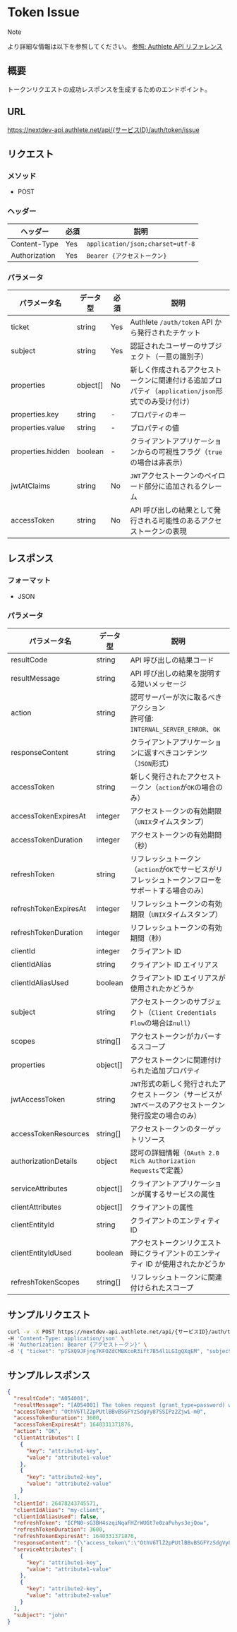 # Token Issue

> [!NOTE]
> より詳細な情報は以下を参照してください。
> [参照: Authlete API リファレンス](https://docs.authlete.com/en/shared/latest#post-/api/-serviceId-/auth/token/issue)

## 概要

トークンリクエストの成功レスポンスを生成するためのエンドポイント。

## URL

https://nextdev-api.authlete.net/api/{サービスID}/auth/token/issue

## リクエスト

### メソッド

- POST

### ヘッダー

| ヘッダー      | 必須 | 説明                             |
| ------------- | ---- | -------------------------------- |
| Content-Type  | Yes  | `application/json;charset=utf-8` |
| Authorization | Yes  | `Bearer {アクセストークン}`      |

### パラメータ

| パラメータ名      | データ型 | 必須 | 説明                                                                                               |
| ----------------- | -------- | ---- | -------------------------------------------------------------------------------------------------- |
| ticket            | string   | Yes  | Authlete `/auth/token` API から発行されたチケット                                                  |
| subject           | string   | Yes  | 認証されたユーザーのサブジェクト（一意の識別子）                                                   |
| properties        | object[] | No   | 新しく作成されるアクセストークンに関連付ける追加プロパティ（`application/json`形式でのみ受け付け） |
| properties.key    | string   | -    | プロパティのキー                                                                                   |
| properties.value  | string   | -    | プロパティの値                                                                                     |
| properties.hidden | boolean  | -    | クライアントアプリケーションからの可視性フラグ（`true`の場合は非表示）                             |
| jwtAtClaims       | string   | No   | `JWT`アクセストークンのペイロード部分に追加されるクレーム                                          |
| accessToken       | string   | No   | API 呼び出しの結果として発行される可能性のあるアクセストークンの表現                               |

## レスポンス

### フォーマット

- JSON

### パラメータ

| パラメータ名          | データ型 | 説明                                                                                                     |
| --------------------- | -------- | -------------------------------------------------------------------------------------------------------- |
| resultCode            | string   | API 呼び出しの結果コード                                                                                 |
| resultMessage         | string   | API 呼び出しの結果を説明する短いメッセージ                                                               |
| action                | string   | 認可サーバーが次に取るべきアクション<br>許可値: `INTERNAL_SERVER_ERROR`、`OK`                            |
| responseContent       | string   | クライアントアプリケーションに返すべきコンテンツ（`JSON`形式）                                           |
| accessToken           | string   | 新しく発行されたアクセストークン（`action`が`OK`の場合のみ）                                             |
| accessTokenExpiresAt  | integer  | アクセストークンの有効期限（`UNIX`タイムスタンプ）                                                       |
| accessTokenDuration   | integer  | アクセストークンの有効期間（秒）                                                                         |
| refreshToken          | string   | リフレッシュトークン（`action`が`OK`でサービスがリフレッシュトークンフローをサポートする場合のみ）       |
| refreshTokenExpiresAt | integer  | リフレッシュトークンの有効期限（`UNIX`タイムスタンプ）                                                   |
| refreshTokenDuration  | integer  | リフレッシュトークンの有効期間（秒）                                                                     |
| clientId              | integer  | クライアント ID                                                                                          |
| clientIdAlias         | string   | クライアント ID エイリアス                                                                               |
| clientIdAliasUsed     | boolean  | クライアント ID エイリアスが使用されたかどうか                                                           |
| subject               | string   | アクセストークンのサブジェクト（`Client Credentials Flow`の場合は`null`）                                |
| scopes                | string[] | アクセストークンがカバーするスコープ                                                                     |
| properties            | object[] | アクセストークンに関連付けられた追加プロパティ                                                           |
| jwtAccessToken        | string   | `JWT`形式の新しく発行されたアクセストークン（サービスが`JWT`ベースのアクセストークン発行設定の場合のみ） |
| accessTokenResources  | string[] | アクセストークンのターゲットリソース                                                                     |
| authorizationDetails  | object   | 認可の詳細情報（`OAuth 2.0 Rich Authorization Requests`で定義）                                          |
| serviceAttributes     | object[] | クライアントアプリケーションが属するサービスの属性                                                       |
| clientAttributes      | object[] | クライアントの属性                                                                                       |
| clientEntityId        | string   | クライアントのエンティティ ID                                                                            |
| clientEntityIdUsed    | boolean  | アクセストークンリクエスト時にクライアントのエンティティ ID が使用されたかどうか                         |
| refreshTokenScopes    | string[] | リフレッシュトークンに関連付けられたスコープ                                                             |

## サンプルリクエスト

```sh
curl -v -X POST https://nextdev-api.authlete.net/api/{サービスID}/auth/token/issue \
-H 'Content-Type: application/json' \
-H 'Authorization: Bearer {アクセストークン}' \
-d '{ "ticket": "p7SXQ9JFjng7KFOZdCMBKcoR3ift7B54l1LGIgQXqEM", "subject": "john" }'
```

## サンプルレスポンス

```json
{
  "resultCode": "A054001",
  "resultMessage": "[A054001] The token request (grant_type=password) was processed successfully.",
  "accessToken": "OthV6TlZ2pPUtlBBvBSGFYzSdgVy87SSIPz2Zjwi-m0",
  "accessTokenDuration": 3600,
  "accessTokenExpiresAt": 1640331371876,
  "action": "OK",
  "clientAttributes": [
    {
      "key": "attribute1-key",
      "value": "attribute1-value"
    },
    {
      "key": "attribute2-key",
      "value": "attribute2-value"
    }
  ],
  "clientId": 26478243745571,
  "clientIdAlias": "my-client",
  "clientIdAliasUsed": false,
  "refreshToken": "ICPN0-sG3BH4szqiNqaFHZrWUGt7e0zaPuhys3ejQow",
  "refreshTokenDuration": 3600,
  "refreshTokenExpiresAt": 1640331371876,
  "responseContent": "{\"access_token\":\"OthV6TlZ2pPUtlBBvBSGFYzSdgVy87SSIPz2Zjwi-m0\",\"refresh_token\":\"ICPN0-sG3BH4szqiNqaFHZrWUGt7e0zaPuhys3ejQow\",\"scope\":null,\"token_type\":\"Bearer\",\"expires_in\":3600}",
  "serviceAttributes": [
    {
      "key": "attribute1-key",
      "value": "attribute1-value"
    },
    {
      "key": "attribute2-key",
      "value": "attribute2-value"
    }
  ],
  "subject": "john"
}
```
